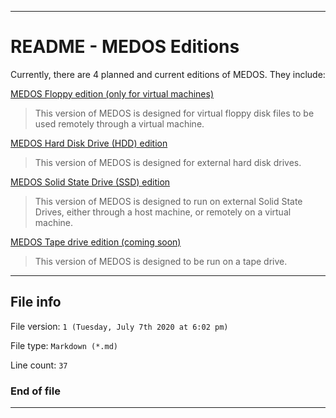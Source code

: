 
***

# README - MEDOS Editions

Currently, there are 4 planned and current editions of MEDOS. They include:

[MEDOS Floppy edition (only for virtual machines)](https://github.com/seanpm2001/MEDOS_Floppy/)

> This version of MEDOS is designed for virtual floppy disk files to be used remotely through a virtual machine.

[MEDOS Hard Disk Drive (HDD) edition](https://github.com/seanpm2001/MEDOS_SSD/)

> This version of MEDOS is designed for external hard disk drives.

[MEDOS Solid State Drive (SSD) edition](https://github.com/seanpm2001/MEDOS_SSD/)

> This version of MEDOS is designed to run on external Solid State Drives, either through a host machine, or remotely on a virtual machine.

[MEDOS Tape drive edition (coming soon)](https://github.com/seanpm2001/MEDOS_TapeDriveEdition)

> This version of MEDOS is designed to be run on a tape drive.

***

## File info

File version: `1 (Tuesday, July 7th 2020 at 6:02 pm)`

File type: `Markdown (*.md)`

Line count: `37`

### End of file

***
